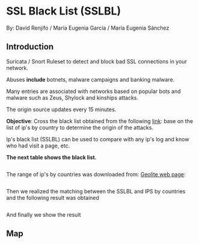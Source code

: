 SSL Black List (SSLBL)
========================================================
By:
David Renjifo /
María Eugenia García /
María Eugenia Sánchez

## **Introduction**

Suricata / Snort Ruleset to detect and block bad SSL connections in your network.

Abuses **include** botnets, malware campaigns and banking malware.

Many entries are associated with networks based on popular bots and malware such as Zeus, Shylock and kinships attacks.

The origin source updates every 15 minutes.

**Objective**: Cross the black list obtained from the following [link](https://sslbl.abuse.ch/blacklist/sslipblacklist_aggressive.rules): base on the list of ip's by country to determine the origin of the attacks.

Ip's black list (SSLBL) can be used to compare with any ip's log and know who had visit a page, etc.


**The next table shows the black list.**





```
```

The range of ip's by countries was downloaded from: [Geolite web page](http://geolite.maxmind.com/download/geoip/database/GeoIPCountryCSV.zip): 


```
```
Then we realized the matching between the SSLBL and IPS by countries and the following result was obtained


```
```
And finally we show the result

## **Map**

```
```

